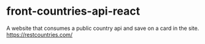 # front-countries-api-react
A website that consumes a public country api and save on a card in the site. https://restcountries.com/
